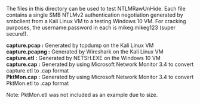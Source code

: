 The files in this directory can be used to test NTLMRawUnHide.  Each file contains a single SMB NTLMv2 authentication negotiation generated by smbclient from a Kali Linux VM to a testing Windows 10 VM.  For cracking purposes, the username:password in each is mikeg:mikeg123 (super secure!).

**capture.pcap   :** Generated by tcpdump on the Kali Linux VM  
**capture.pcapng :** Generated by Wireshark on the Kali Linux VM  
**capture.etl    :** Generated by NETSH.EXE on the Windows 10 VM  
**capture.cap    :** Generated by using Microsoft Network Monitor 3.4 to convert capture.etl to .cap format  
**PktMon.cap     :** Generated by using Microsoft Network Monitor 3.4 to convert PktMon.etl to .cap format  

Note: PktMon.etl was not included as an example due to size.

